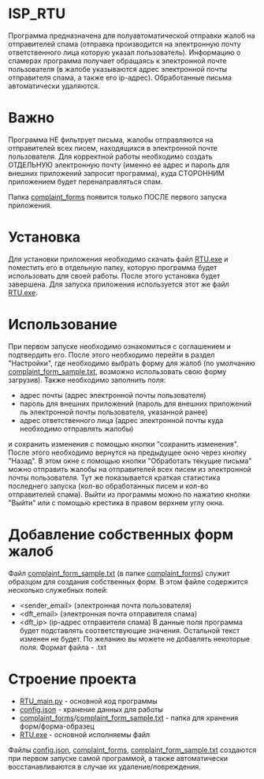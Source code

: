 # ISP_RTU
Программа предназначена для полуавтоматической отправки жалоб на отправителей спама (отправка производится на электронную почту ответственного лица которую указал пользователь). Информацию о спамерах программа получает обращаясь к электронной почте пользователя (в жалобе указываются адрес электронной почты отправителя спама, а также его ip-адрес). Обработанные письма автоматически удаляются.

# Важно
Программа НЕ фильтрует письма, жалобы отправляются на отправителей всех писем, находящихся в электронной почте пользователя. Для корректной работы необходимо создать ОТДЕЛЬНУЮ электронную почту (именно ее адрес и пароль для внешних приложений запросит программа), куда СТОРОННИМ приложением будет перенаправляться спам.

Папка [complaint_forms](complaint_forms) появится только ПОСЛЕ первого запуска приложения.

# Установка
Для установки приложения необходимо скачать файл [RTU.exe](RTU.exe) и поместить его в отдельную папку, которую программа будет использовать для своей работы. После этого установка будет завершена. Для запуска приложения используется этот же файл [RTU.exe](RTU.exe).

# Использование
При первом запуске необходимо ознакомиться с соглашением и подтвердить его. После этого необходимо перейти в раздел "Настройки", где необходимо выбрать форму для жалоб (по умолчанию [complaint_form_sample.txt](complaint_forms/complaint_form_sample.txt), возможно использовать свою форму загрузив). Также необходимо заполнить поля:
  - адрес почты (адрес электронной почты пользователя)
  - пароль для внешних приложений (пароль для внешних приложений ль электронной почты пользователя, указанной ранее)
  - адрес ответственного лица (адрес электронной почты куда необходимо отправлять жалобы)

и сохранить изменения с помощью кнопки "сохранить изменения". После этого необходимо вернутся на предыдущее окно через кнопку "Назад". В этом окне с помощью кнопки "Обработать текущие письма" можно отправить жалобы на отправителей всех писем из электронной почты пользователя. Тут же показывается краткая статистика последнего запуска (кол-во обработанных писем и кол-во отправителей спама). Выйти из программы можно по нажатию кнопки "Выйти" или с помощью крестика в правом верхнем углу окна.

# Добавление собственных форм жалоб
Файл [complaint_form_sample.txt](complaint_forms/complaint_form_sample.txt) (в папке [complaint_forms](complaint_forms)) служит образцом для создания собственных форм. В этом файле содержится несколько служебных полей:
  - <sender_email> (электронная почта пользователя)
  - <dft_email> (электронная почта отправителя спама)
  - <dft_ip> (ip-адрес отправителя спама)
В данные поля программа будет подставлять соответствующие значения. Остальной текст изменен не будет. По желанию вы можете не добавлять некоторые поля. Формат файла - .txt

# Строение проекта
  - [RTU_main.py](RTU_main.py) - основной код программы
  - [config.json](config.json) - хранение данных для работы
  - [complaint_forms](complaint_forms)/[complaint_form_sample.txt](complaint_forms/complaint_form_sample.txt) - папка для хранения форм/форма-образец
  - [RTU.exe](RTU.exe) - основной исполняемы файл

Файлы [config.json](config.json), [complaint_forms](complaint_forms), [complaint_form_sample.txt](complaint_forms/complaint_form_sample.txt) создаются при первом запуске самой программой, а также автоматически восстанавливаются в случае их удаление/повреждения.
